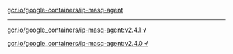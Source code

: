 [gcr.io/google-containers/ip-masq-agent](https://hub.docker.com/r/sqeven/ip-masq-agent/tags/) 

----
[gcr.io/google_containers/ip-masq-agent:v2.4.1 √](https://hub.docker.com/r/sqeven/ip-masq-agent/tags/)

[gcr.io/google_containers/ip-masq-agent:v2.4.0 √](https://hub.docker.com/r/sqeven/ip-masq-agent/tags/)

